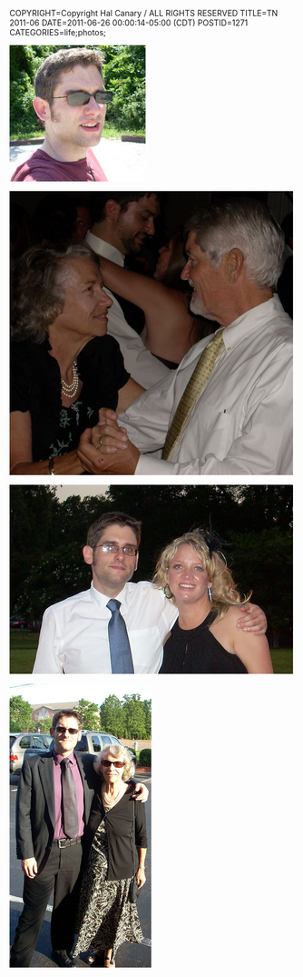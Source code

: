 COPYRIGHT=Copyright Hal Canary / ALL RIGHTS RESERVED
TITLE=TN 2011-06
DATE=2011-06-26 00:00:14-05:00 (CDT)
POSTID=1271
CATEGORIES=life;photos;

[![2011-06-25_132516_dscn0725_scale](/images/7a9ea4ffb1461d11f5965ddc1e06bb8f645093f0.jpg)](http://www.flickr.com/photos/philosophies/5871294173/)

[![2011-06-25_234848_dscn0741_scaled](/images/ff8fdc903fe1caeadf2971e32549227af907938c.jpg)](http://www.flickr.com/photos/philosophies/5871869026/)

[![2011-06-25_232412_dscn0739_scaled](/images/1e8ba56b6bdaacec589d98cff4c0061cd2d3c454.jpg)](http://www.flickr.com/photos/philosophies/5871317587/)

[![2011-06-24_212440_dscn0718_scale](/images/bfdfac47e4720173881bf2b06a959794be3d6bbf.jpg)](http://www.flickr.com/photos/philosophies/5871851608/)
